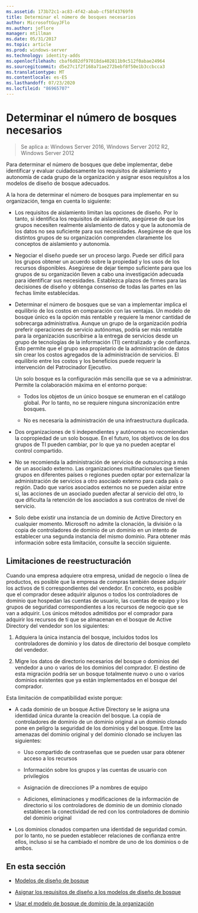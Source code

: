 ```yaml
---
ms.assetid: 173b72c1-ac83-4f42-abab-cf58f43769f0
title: Determinar el número de bosques necesarios
author: MicrosoftGuyJFlo
ms.author: joflore
manager: mtillman
ms.date: 05/31/2017
ms.topic: article
ms.prod: windows-server
ms.technology: identity-adds
ms.openlocfilehash: cbaf6d82df97018da402811b9c512f0abae24964
ms.sourcegitcommit: d5e27c1f2f168a71ae272bebf8f50e1b3ccbcca3
ms.translationtype: MT
ms.contentlocale: es-ES
ms.lasthandoff: 07/23/2020
ms.locfileid: "86965707"
---
```

# <a name="determining-the-number-of-forests-required"></a>Determinar el número de bosques necesarios

>Se aplica a: Windows Server 2016, Windows Server 2012 R2, Windows Server 2012

Para determinar el número de bosques que debe implementar, debe identificar y evaluar cuidadosamente los requisitos de aislamiento y autonomía de cada grupo de la organización y asignar esos requisitos a los modelos de diseño de bosque adecuados.  
  
A la hora de determinar el número de bosques para implementar en su organización, tenga en cuenta lo siguiente:  
  
-   Los requisitos de aislamiento limitan las opciones de diseño. Por lo tanto, si identifica los requisitos de aislamiento, asegúrese de que los grupos necesiten realmente aislamiento de datos y que la autonomía de los datos no sea suficiente para sus necesidades. Asegúrese de que los distintos grupos de su organización comprenden claramente los conceptos de aislamiento y autonomía.  
  
-   Negociar el diseño puede ser un proceso largo. Puede ser difícil para los grupos obtener un acuerdo sobre la propiedad y los usos de los recursos disponibles. Asegúrese de dejar tiempo suficiente para que los grupos de su organización lleven a cabo una investigación adecuada para identificar sus necesidades. Establezca plazos de firmes para las decisiones de diseño y obtenga consenso de todas las partes en las fechas límite establecidas.  
  
-   Determinar el número de bosques que se van a implementar implica el equilibrio de los costos en comparación con las ventajas. Un modelo de bosque único es la opción más rentable y requiere la menor cantidad de sobrecarga administrativa. Aunque un grupo de la organización podría preferir operaciones de servicio autónomas, podría ser más rentable para la organización suscribirse a la entrega de servicios desde un grupo de tecnologías de la información (TI) centralizado y de confianza. Esto permite que el grupo sea propietario de la administración de datos sin crear los costos agregados de la administración de servicios. El equilibrio entre los costos y los beneficios puede requerir la intervención del Patrocinador Ejecutivo.  
  
    Un solo bosque es la configuración más sencilla que se va a administrar. Permite la colaboración máxima en el entorno porque:  
  
    -   Todos los objetos de un único bosque se enumeran en el catálogo global. Por lo tanto, no se requiere ninguna sincronización entre bosques.  
  
    -   No es necesaria la administración de una infraestructura duplicada.  
  
-   Dos organizaciones de ti independientes y autónomas no recomiendan la copropiedad de un solo bosque. En el futuro, los objetivos de los dos grupos de TI pueden cambiar, por lo que ya no pueden aceptar el control compartido.  
  
-   No se recomienda la administración de servicios de outsourcing a más de un asociado externo. Las organizaciones multinacionales que tienen grupos en diferentes países o regiones pueden optar por externalizar la administración de servicios a otro asociado externo para cada país o región. Dado que varios asociados externos no se pueden aislar entre sí, las acciones de un asociado pueden afectar al servicio del otro, lo que dificulta la retención de los asociados a sus contratos de nivel de servicio.  
  
-   Solo debe existir una instancia de un dominio de Active Directory en cualquier momento. Microsoft no admite la clonación, la división o la copia de controladores de dominio de un dominio en un intento de establecer una segunda instancia del mismo dominio. Para obtener más información sobre esta limitación, consulte la sección siguiente.  
  
## <a name="restructuring-limitations"></a>Limitaciones de reestructuración  
Cuando una empresa adquiere otra empresa, unidad de negocio o línea de productos, es posible que la empresa de compras también desee adquirir los activos de ti correspondientes del vendedor. En concreto, es posible que el comprador desee adquirir algunos o todos los controladores de dominio que hospedan las cuentas de usuario, las cuentas de equipo y los grupos de seguridad correspondientes a los recursos de negocio que se van a adquirir. Los únicos métodos admitidos por el comprador para adquirir los recursos de ti que se almacenan en el bosque de Active Directory del vendedor son los siguientes:  
  
1.  Adquiera la única instancia del bosque, incluidos todos los controladores de dominio y los datos de directorio del bosque completo del vendedor.  
  
2.  Migre los datos de directorio necesarios del bosque o dominios del vendedor a uno o varios de los dominios del comprador. El destino de esta migración podría ser un bosque totalmente nuevo o uno o varios dominios existentes que ya están implementados en el bosque del comprador.  
  
Esta limitación de compatibilidad existe porque:  
  
-   A cada dominio de un bosque Active Directory se le asigna una identidad única durante la creación del bosque. La copia de controladores de dominio de un dominio original a un dominio clonado pone en peligro la seguridad de los dominios y del bosque. Entre las amenazas del dominio original y del dominio clonado se incluyen las siguientes:  
  
    -   Uso compartido de contraseñas que se pueden usar para obtener acceso a los recursos  
  
    -   Información sobre los grupos y las cuentas de usuario con privilegios  
  
    -   Asignación de direcciones IP a nombres de equipo  
  
    -   Adiciones, eliminaciones y modificaciones de la información de directorio si los controladores de dominio de un dominio clonado establecen la conectividad de red con los controladores de dominio del dominio original  
  
-   Los dominios clonados comparten una identidad de seguridad común. por lo tanto, no se pueden establecer relaciones de confianza entre ellos, incluso si se ha cambiado el nombre de uno de los dominios o de ambos.  
  
## <a name="in-this-section"></a>En esta sección  
  
-   [Modelos de diseño de bosque](/previous-versions/windows/it-pro/windows-server-2008-R2-and-2008/cc770439(v=ws.10))  
  
-   [Asignar los requisitos de diseño a los modelos de diseño de bosque](Forest-Design-Models.md)  
  
-   [Usar el modelo de bosque de dominio de la organización](../../ad-ds/plan/Using-the-Organizational-Domain-Forest-Model.md)  
  
